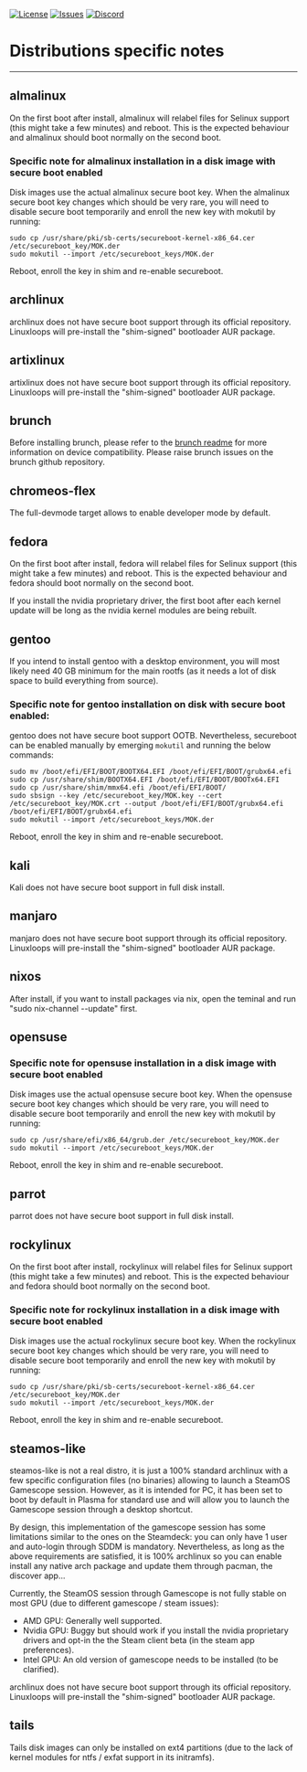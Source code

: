 <div id="top"></div>

<!-- Shields/Logos -->
[![License][license-shield]][license-url]
[![Issues][issues-shield]][issues-url]
[![Discord][discord-shield]][discord-url]
  
# Distributions specific notes
  
  ***


## almalinux

On the first boot after install, almalinux will relabel files for Selinux support (this might take a few minutes) and reboot. This is the expected behaviour and almalinux should boot normally on the second boot.

### Specific note for almalinux installation in a disk image with secure boot enabled

Disk images use the actual almalinux secure boot key. When the almalinux secure boot key changes which should be very rare, you will need to disable secure boot temporarily and enroll the new key with mokutil by running:
```
sudo cp /usr/share/pki/sb-certs/secureboot-kernel-x86_64.cer /etc/secureboot_key/MOK.der
sudo mokutil --import /etc/secureboot_keys/MOK.der
```
Reboot, enroll the key in shim and re-enable secureboot.


## archlinux

archlinux does not have secure boot support through its official repository. Linuxloops will pre-install the "shim-signed" bootloader AUR package.


## artixlinux

artixlinux does not have secure boot support through its official repository. Linuxloops will pre-install the "shim-signed" bootloader AUR package.


## brunch

Before installing brunch, please refer to the [brunch readme][brunch-readme] for more information on device compatibility.
Please raise brunch issues on the brunch github repository.


## chromeos-flex

The full-devmode target allows to enable developer mode by default.


## fedora

On the first boot after install, fedora will relabel files for Selinux support (this might take a few minutes) and reboot. This is the expected behaviour and fedora should boot normally on the second boot.

If you install the nvidia proprietary driver, the first boot after each kernel update will be long as the nvidia kernel modules are being rebuilt.


## gentoo

If you intend to install gentoo with a desktop environment, you will most likely need 40 GB minimum for the main rootfs (as it needs a lot of disk space to build everything from source).

### Specific note for gentoo installation on disk with secure boot enabled:
gentoo does not have secure boot support OOTB. Nevertheless, secureboot can be enabled manually by emerging `mokutil` and running the below commands:
```
sudo mv /boot/efi/EFI/BOOT/BOOTX64.EFI /boot/efi/EFI/BOOT/grubx64.efi
sudo cp /usr/share/shim/BOOTX64.EFI /boot/efi/EFI/BOOT/BOOTx64.EFI
sudo cp /usr/share/shim/mmx64.efi /boot/efi/EFI/BOOT/
sudo sbsign --key /etc/secureboot_key/MOK.key --cert /etc/secureboot_key/MOK.crt --output /boot/efi/EFI/BOOT/grubx64.efi /boot/efi/EFI/BOOT/grubx64.efi
sudo mokutil --import /etc/secureboot_keys/MOK.der
```
Reboot, enroll the key in shim and re-enable secureboot.


## kali

Kali does not have secure boot support in full disk install.


## manjaro

manjaro does not have secure boot support through its official repository. Linuxloops will pre-install the "shim-signed" bootloader AUR package.


## nixos

After install, if you want to install packages via nix, open the teminal and run "sudo nix-channel --update" first.


## opensuse

### Specific note for opensuse installation in a disk image with secure boot enabled

Disk images use the actual opensuse secure boot key. When the opensuse secure boot key changes which should be very rare, you will need to disable secure boot temporarily and enroll the new key with mokutil by running:
```
sudo cp /usr/share/efi/x86_64/grub.der /etc/secureboot_key/MOK.der
sudo mokutil --import /etc/secureboot_keys/MOK.der
```
Reboot, enroll the key in shim and re-enable secureboot.


## parrot

parrot does not have secure boot support in full disk install.


## rockylinux

On the first boot after install, rockylinux will relabel files for Selinux support (this might take a few minutes) and reboot. This is the expected behaviour and fedora should boot normally on the second boot.

### Specific note for rockylinux installation in a disk image with secure boot enabled

Disk images use the actual rockylinux secure boot key. When the rockylinux secure boot key changes which should be very rare, you will need to disable secure boot temporarily and enroll the new key with mokutil by running:
```
sudo cp /usr/share/pki/sb-certs/secureboot-kernel-x86_64.cer /etc/secureboot_key/MOK.der
sudo mokutil --import /etc/secureboot_keys/MOK.der
```
Reboot, enroll the key in shim and re-enable secureboot.


## steamos-like

steamos-like is not a real distro, it is just a 100% standard archlinux with a few specific configuration files (no binaries) allowing to launch a SteamOS Gamescope session. However, as it is intended for PC, it has been set to boot by default in Plasma for standard use and will allow you to launch the Gamescope session through a desktop shortcut.

By design, this implementation of the gamescope session has some limitations similar to the ones on the Steamdeck: you can only have 1 user and auto-login through SDDM is mandatory.
Nevertheless, as long as the above requirements are satisfied, it is 100% archlinux so you can enable install any native arch package and update them through pacman, the discover app...

Currently, the SteamOS session through Gamescope is not fully stable on most GPU (due to different gamescope / steam issues):
- AMD GPU: Generally well supported.
- Nvidia GPU: Buggy but should work if you install the nvidia proprietary drivers and opt-in the the Steam client beta (in the steam app preferences).
- Intel GPU: An old version of gamescope needs to be installed (to be clarified).

archlinux does not have secure boot support through its official repository. Linuxloops will pre-install the "shim-signed" bootloader AUR package.


## tails

Tails disk images can only be installed on ext4 partitions (due to the lack of kernel modules for ntfs / exfat support in its initramfs).


<!-- Reference Links -->
<!-- Badges -->
[license-shield]: https://img.shields.io/github/license/sebanc/linuxloops?label=License&logo=Github&style=flat-square
[license-url]: ./LICENSE
[issues-shield]: https://img.shields.io/github/issues/sebanc/linuxloops?label=Issues&logo=Github&style=flat-square
[issues-url]: https://github.com/sebanc/linuxloops/issues
[discord-shield]: https://img.shields.io/badge/Discord-Join-7289da?style=flat-square&logo=discord&logoColor=%23FFFFFF
[discord-url]: https://discord.gg/x2EgK2M

<!-- Internal Links -->
[brunch-readme]: https://github.com/sebanc/brunch/blob/main/README.md
